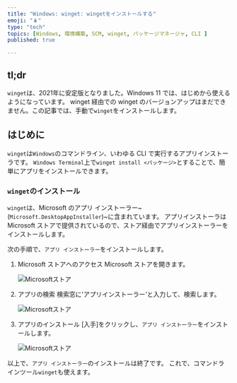 ```yaml
---
title: "Windows: winget: wingetをインストールする"
emoji: "🪆"
type: "tech"
topics: [Windows, 環境構築, SCM, winget, パッケージマネージャ, CLI ]
published: true

---
```


## tl;dr

`winget`は、2021年に安定版となりました。Windows 11 では、はじめから使えるようになっています。
winget 経由での winget のバージョンアップはまだできません。この記事では、手動で`winget`をインストールします。

## はじめに

`winget`は`Windows`のコマンドライン、いわゆる CLI で実行するアプリインストーラです。
`Windows Terminal`上で`winget install <パッケージ>`とすることで、簡単にアプリをインストールできます。

### `winget`のインストール

`winget`は、Microsoft のアプリ インストーラー~(`Microsoft.DesktopAppInstaller`)~に含まれています。
アプリインストーラは Microsoft ストアで提供されているので、ストア経由でアプリインストーラーをインストールします。

次の手順で、`アプリ インストーラー`をインストールします。

1. Microsoft ストアへのアクセス
   Microsoft ストアを開きます。

   ![Microsoftストア](https://i.imgur.com/A2IURwg.jpg)

2. アプリの検索
   検索窓に'アプリインストーラー'と入力して、検索します。

   ![Microsoftストア](https://i.imgur.com/EYErtsw.jpg)

3. アプリのインストール
  [入手]をクリックし、`アプリ インストーラー`をインストールします。

   ![Microsoftストア](https://i.imgur.com/VJOOa95.jpg)

以上で、`アプリ インストーラー`のインストールは終了です。
これで、コマンドラインツール`winget`も使えます。
